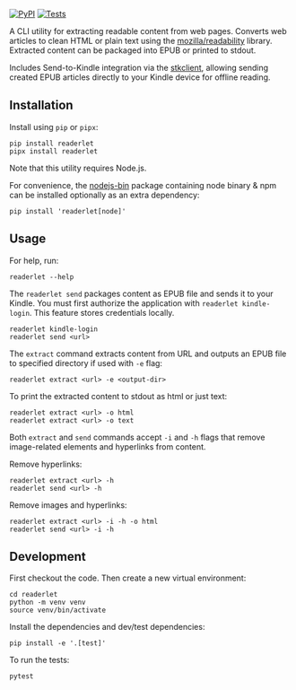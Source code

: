 [![PyPI](https://img.shields.io/pypi/v/readerlet.svg)](https://pypi.org/project/readerlet/)
[![Tests](https://github.com/pavzari/readerlet/workflows/Test/badge.svg)](https://github.com/pavzari/readerlet/actions?query=workflow%3ATest)

A CLI utility for extracting readable content from web pages. Converts web articles to clean HTML or plain text using the [mozilla/readability](https://github.com/mozilla/readability) library. Extracted content can be packaged into EPUB or printed to stdout.

Includes Send-to-Kindle integration via the [stkclient](https://github.com/maxdjohnson/stkclient), allowing sending created EPUB articles directly to your Kindle device for offline reading.

## Installation

Install using `pip` or `pipx`:

    pip install readerlet
    pipx install readerlet

Note that this utility requires Node.js.

For convenience, the [nodejs-bin](https://github.com/samwillis/nodejs-pypi) package containing node binary & npm can be installed optionally as an extra dependency:

    pip install 'readerlet[node]'

## Usage

For help, run:

    readerlet --help

The `readerlet send` packages content as EPUB file and sends it to your Kindle. You must first authorize the application with `readerlet kindle-login`. This feature stores credentials locally.

    readerlet kindle-login
    readerlet send <url>

The `extract` command extracts content from URL and outputs an EPUB file to specified directory if used with `-e` flag:

    readerlet extract <url> -e <output-dir>

To print the extracted content to stdout as html or just text:

    readerlet extract <url> -o html
    readerlet extract <url> -o text

Both `extract` and `send` commands accept `-i` and `-h` flags that remove image-related elements and hyperlinks from content.

Remove hyperlinks:

    readerlet extract <url> -h
    readerlet send <url> -h

Remove images and hyperlinks:

    readerlet extract <url> -i -h -o html
    readerlet send <url> -i -h

## Development

First checkout the code. Then create a new virtual environment:

    cd readerlet
    python -m venv venv
    source venv/bin/activate

Install the dependencies and dev/test dependencies:

    pip install -e '.[test]'

To run the tests:

    pytest
